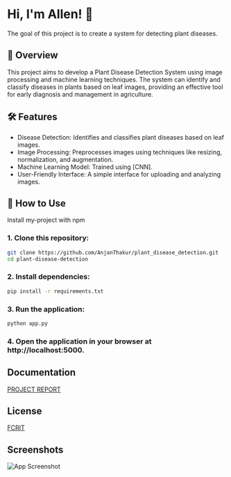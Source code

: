 
# Hi, I'm Allen! 👋 
The goal of this project is to create a system for detecting plant diseases.


## 🌿 Overview
This project aims to develop a Plant Disease Detection System using image processing and machine learning techniques. The system can identify and classify diseases in plants based on leaf images, providing an effective tool for early diagnosis and management in agriculture.
## 🛠 Features

- Disease Detection: Identifies and classifies plant diseases based on leaf images.
- Image Processing: Preprocesses images using techniques like resizing, normalization, and augmentation.
- Machine Learning Model: Trained using [CNN].
- User-Friendly Interface: A simple interface for uploading and analyzing images.
## 🚀 How to Use

Install my-project with npm
### 1. Clone this repository:
```bash
git clone https://github.com/AnjanThakur/plant_disease_detection.git
cd plant-disease-detection

```
### 2. Install dependencies:
```bash
pip install -r requirements.txt

```

### 3. Run the application:
```bash
python app.py

```
### 4. Open the application in your browser at http://localhost:5000.  
## Documentation

[PROJECT REPORT](https://linktodocumentation)


## License

[FCRIT](FCrit.ac.in)


## Screenshots

![App Screenshot](https://via.placeholder.com/468x300?text=App+Screenshot+Here)

